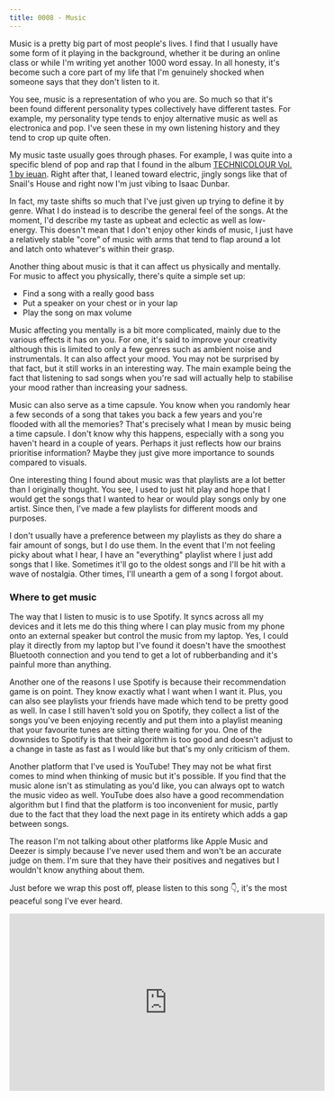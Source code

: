 ```yaml
---
title: 0008 - Music
---
```


Music is a pretty big part of most people's lives. I find that I usually have some form of it playing in the background, whether it be during an online class or while I'm writing yet another 1000 word essay. In all honesty, it's become such a core part of my life that I'm genuinely shocked when someone says that they don't listen to it.

You see, music is a representation of who you are. So much so that it's been found different personality types collectively have different tastes. For example, my personality type tends to enjoy alternative music as well as electronica and pop. I've seen these in my own listening history and they tend to crop up quite often. 

My music taste usually goes through phases. For example, I was quite into a specific blend of pop and rap that I found in the album [TECHNICOLOUR Vol. 1 by ieuan](https://open.spotify.com/album/4akbmXCsJgFBE9RYSxHsGS?si=kMjf4OIESz-IF1XFkLlZug). Right after that, I leaned toward electric, jingly songs like that of Snail's House and right now I'm just vibing to Isaac Dunbar.

In fact, my taste shifts so much that I've just given up trying to define it by genre. What I do instead is to describe the general feel of the songs. At the moment, I'd describe my taste as upbeat and eclectic as well as low-energy. This doesn't mean that I don't enjoy other kinds of music, I just have a relatively stable "core" of music with arms that tend to flap around a lot and latch onto whatever's within their grasp.

Another thing about music is that it can affect us physically and mentally. For music to affect you physically, there's quite a simple set up:
- Find a song with a really good bass
- Put a speaker on your chest or in your lap
- Play the song on max volume

Music affecting you mentally is a bit more complicated, mainly due to the various effects it has on you. For one, it's said to improve your creativity although this is limited to only a few genres such as ambient noise and instrumentals. It can also affect your mood. You may not be surprised by that fact, but it still works in an interesting way. The main example being the fact that listening to sad songs when you're sad will actually help to stabilise your mood rather than increasing your sadness.

Music can also serve as a time capsule. You know when you randomly hear a few seconds of a song that takes you back a few years and you're flooded with all the memories? That's precisely what I mean by music being a time capsule. I don't know why this happens, especially with a song you haven't heard in a couple of years. Perhaps it just reflects how our brains prioritise information? Maybe they just give more importance to sounds compared to visuals.

One interesting thing I found about music was that playlists are a lot better than I originally thought. You see, I used to just hit play and hope that I would get the songs that I wanted to hear or would play songs only by one artist. Since then, I've made a few playlists for different moods and purposes.

I don't usually have a preference between my playlists as they do share a fair amount of songs, but I do use them. In the event that I'm not feeling picky about what I hear, I have an "everything" playlist where I just add songs that I like. Sometimes it'll go to the oldest songs and I'll be hit with a wave of nostalgia. Other times, I'll unearth a gem of a song I forgot about.

### Where to get music
The way that I listen to music is to use Spotify. It syncs across all my devices and it lets me do this thing where I can play music from my phone onto an external speaker but control the music from my laptop. Yes, I could play it directly from my laptop but I've found it doesn't have the smoothest Bluetooth connection and you tend to get a lot of rubberbanding and it's painful more than anything.

Another one of the reasons I use Spotify is because their recommendation game is on point. They know exactly what I want when I want it. Plus, you can also see playlists your friends have made which tend to be pretty good as well. In case I still haven't sold you on Spotify, they collect a list of the songs you've been enjoying recently and put them into a playlist meaning that your favourite tunes are sitting there waiting for you. One of the downsides to Spotify is that their algorithm is too good and doesn't adjust to a change in taste as fast as I would like but that's my only criticism of them.

Another platform that I've used is YouTube! They may not be what first comes to mind when thinking of music but it's possible. If you find that the music alone isn't as stimulating as you'd like, you can always opt to watch the music video as well. YouTube does also have a good recommendation algorithm but I find that the platform is too inconvenient for music, partly due to the fact that they load the next page in its entirety which adds a gap between songs.

The reason I'm not talking about other platforms like Apple Music and Deezer is simply because I've never used them and won't be an accurate judge on them. I'm sure that they have their positives and negatives but I wouldn't know anything about them.

Just before we wrap this post off, please listen to this song 👇, it's the most peaceful song I've ever heard.

<iframe width="560" height="315" src="https://www.youtube.com/embed/TyXoFG-HPQs" frameborder="0" allow="accelerometer; autoplay; encrypted-media; gyroscope; picture-in-picture" allowfullscreen></iframe>